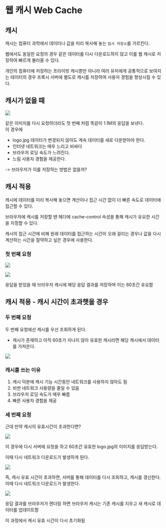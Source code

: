 # 웹 캐시 Web Cache

## 캐시
캐시는 컴퓨터 과학에서 데이터나 값을 미리 복사해 놓는 `임시 저장소`를 가르킨다.
  
웹에서도 동일한 요청의 경우 같은 데이터를 다시 다운로드하지 않고 이를 웹 캐시로 저장하여 빠르게 불러올 수 있다.
  
개인의 컴퓨터에 저장하는 프라이빗 캐시뿐만 아니라 여러 유저에게 공통적으로 보여지는 데이터의 경우 프록시 서버에 별도로 캐시를 저장하여 사용자 경험을 향상시킬 수 있다.

## 캐시가 없을 때

![](https://velog.velcdn.com/images/mmmdo21/post/00004bb9-4d31-4613-bdc6-cfc754f14241/image.png)

같은 이미지를 다시 요청하더라도 첫 번째 처럼 똑같이 1.1M의 응답을 보낸다.  
이 경우에
- logo.jpg 데이터가 변경되지 않아도 계속 데이터를 새로 다운받아야 한다.
- 인터넷 네트워크는 매우 느리고 비싸다
- 브라우저 로딩 속도가 느려진다.
- 느림 사용자 경험을 제공한다.

-> 브라우저가 이를 저장하는 방법은 없을까?

## 캐시 적용
캐시에 데이터를 미리 복사해 놓으면 계산이나 접근 시간 없이 더 빠른 속도로 데이터에 접근할 수 있다.
  
브라우저에 캐시를 저장할 땐 헤더에 cache-control 속성을 통해 캐시가 유요한 시간을 지정할 수 있다.
  
캐시의 접근 시간에 비해 원래 데이터를 접근하는 시간이 오래 걸리는 경우나 값을 다시 계산하는 시간을 절약하고 싶은 경우에 사용한다.

### 첫 번째 요청

![](https://velog.velcdn.com/images/mmmdo21/post/5acf05ec-c92a-449f-afd7-edf9666d0cf4/image.png)

![](https://velog.velcdn.com/images/mmmdo21/post/62120fc4-a71b-4299-8c4b-4760db7ebfdd/image.png)

응답을 받았을 때 브라우저 캐시에 해당 응답 결과를 저장하며 이는 60초간 유요함

## 캐시 적용 - 캐시 시간이 초과햇을 경우

### 두 번째 요청
두 번째 요청에선 캐시를 우선 조회하게 된다.
- 캐시가 존재하고 아직 60초가 지나지 않아 유효한 캐시라면 해당 캐시에서 데이터를 가져온다.

![](https://velog.velcdn.com/images/mmmdo21/post/45f3b7b8-1e9e-4541-a786-1aeb405f36f1/image.png)

### 캐시를 쓰는 이유
1. 캐시 덕분에 캐시 기능 시간동안 네트워크를 사용하지 않아도 됨
2. 비싼 네트워크 사용량을 줄일 수 있음
3. 브라우저 로딩 속도가 매우 빠름
4. 빠른 사용자 경험을 제공


### 세 번째 요청
근데 만약 캐시의 유효시간이 초과한다면?

![](https://velog.velcdn.com/images/mmmdo21/post/5e10a2d3-5980-493b-9d68-070c79bb0617/image.png)

이 경우에 다시 서버에 요청을 하고 60초간 유효한 logo.jpg의 이미지를 응답받는다.
  
이때 다시 네트워크 다운로드가 발생하게 된다.

![](https://velog.velcdn.com/images/mmmdo21/post/166cc79d-b96e-490d-98a8-e42e3dc2fc6a/image.png)

즉, 캐시 유효 시간이 초과하면, 서버를 통해 데이터를 다시 조회하고, 캐시를 갱신한다. 이때 다시 네트워크 다운로드가 발생한다.

![](https://velog.velcdn.com/images/mmmdo21/post/0d33531e-bfcc-448b-acd5-817c904c8e93/image.png)

응답 결과를 브라우저가 렌더링 하면 브라우저 캐시는 기존 캐시를 지우고 새 캐시로 데이터를 업데이트함
  
이 과정에서 캐시 유효 시간이 다시 초기화됨